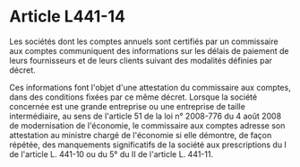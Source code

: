 # Article L441-14

Les sociétés dont les comptes annuels sont certifiés par un commissaire aux comptes communiquent des informations sur les délais de paiement de leurs fournisseurs et de leurs clients suivant des modalités définies par décret.

Ces informations font l'objet d'une attestation du commissaire aux comptes, dans des conditions fixées par ce même décret. Lorsque la société concernée est une grande entreprise ou une entreprise de taille intermédiaire, au sens de l'article 51 de la loi n° 2008-776 du 4 août 2008 de modernisation de l'économie, le commissaire aux comptes adresse son attestation au ministre chargé de l'économie si elle démontre, de façon répétée, des manquements significatifs de la société aux prescriptions du I de l'article L. 441-10 ou du 5° du II de l'article L. 441-11.
